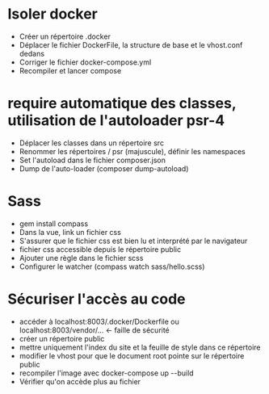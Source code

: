 # Isoler docker
 - Créer un répertoire .docker
 - Déplacer le fichier DockerFile, la structure de base et le vhost.conf dedans
 - Corriger le fichier docker-compose.yml
 - Recompiler et lancer compose

# require automatique des classes, utilisation de l'autoloader psr-4
 - Déplacer les classes dans un répertoire src
 - Renommer les répertoires / psr (majuscule), définir les namespaces
 - Set l'autoload dans le fichier composer.json
 - Dump de l'auto-loader (composer dump-autoload)

# Sass
 - gem install compass
 - Dans la vue, link un fichier css
 - S'assurer que le fichier css est bien lu et interprété par le navigateur
 - fichier css accessible depuis le répertoire public
 - Ajouter une règle dans le fichier scss
 - Configurer le watcher (compass watch sass/hello.scss)

# Sécuriser l'accès au code
 - accéder à localhost:8003/.docker/Dockerfile ou localhost:8003/vendor/... <- faille de sécurité
 - créer un répertoire public
 - mettre uniquement l'index du site et la feuille de style dans ce répertoire
 - modifier le vhost pour que le document root pointe sur le répertoire public
 - recompiler l'image avec docker-compose up --build
 - Vérifier qu'on accède plus au fichier

